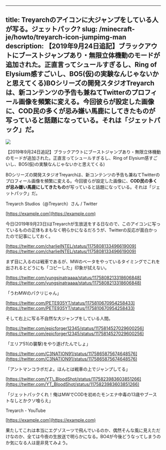 
---
title: Treyarchのアイコンに大ジャンプをしている人が写る。ジェットパック?
slug: /minecraft-je/howto/treyarch-icon-jumpimg-man
description: 【2019年9月24日追記】ブラックアウトにブーストジャンプあり・無限立体機動のモードが追加された。正直言ってシュールすぎるし、Ring of Elysium感すごいし、BO5(仮)の実験なんじゃないかと思えてくる)BOシリーズの開発スタジオTreyarchは、新コンテンツの予告も兼ねてTwitterのプロフィール画像を頻繁に変える。今回彼らが設定した画像に、COD民の多くが忌み嫌い馬鹿にしてきたものが写っていると話題になっている。それは「ジェットパック」だ。
---

![](https://cdn-ak.f.st-hatena.com/images/fotolife/s/sasigume/20210208/20210208110940.jpg)

【2019年9月24日追記】ブラックアウトにブーストジャンプあり・無限立体機動のモードが追加された。正直言ってシュールすぎるし、Ring of Elysium感すごいし、BO5(仮)の実験なんじゃないかと思えてくる)

BOシリーズの開発スタジオTreyarchは、新コンテンツの予告も兼ねてTwitterのプロフィール画像を頻繁に変える。今回彼らが設定した画像に、**COD民の多くが忌み嫌い馬鹿にしてきたもの**が写っていると話題になっている。それは「ジェットパック」だ。

Treyarch Studios（@Treyarch）さん / Twitter

[https://example.com](https://example.com)

今日(2019年9月23日)はTreyarchが生放送をする日なので、このアイコンに写っているものの正体もまもなく明らかになるだろうが、Twitterの反応が面白かったので記事にしておく。

[https://twitter.com/charlieINTEL/status/1175808133496619009](https://twitter.com/charlieINTEL/status/1175808133496619009)

まず目に入るのは戦車であるが、MWのベータをやっているタイミングでこれを出されるとどうにも「コピーした」印象が拭えない。

[https://twitter.com/yungsinatraaaa/status/1175808213318606848](https://twitter.com/yungsinatraaaa/status/1175808213318606848)

「うわMWのパクリじゃん」

[https://twitter.com/PETE935YT/status/1175810670954258433](https://twitter.com/PETE935YT/status/1175810670954258433)

そして右上に写る不自然な大ジャンプをしている人間。

[https://twitter.com/epicforger12345/status/1175814527029600256](https://twitter.com/epicforger12345/status/1175814527029600256)

「エリア51(の襲撃)をやり遂げたんでしょ」

[https://twitter.com/C3NATION91/status/1175865875674648576](https://twitter.com/C3NATION91/status/1175865875674648576)

「アントマンコラボだよ。ほんとは戦車の上でジャンプしてる」

[https://twitter.com/YT\_BloodShot/status/1175823983603851266](https://twitter.com/YT_BloodShot/status/1175823983603851266)

「ジェットパックくれ！俺はMWでCODを初めたモンエナ中毒の13歳やブーストなしとかクソ喰らえ」

Treyarch - YouTube

[https://example.com](https://example.com)

果たしてこれは本当にエグゾスーツで飛んでいるのか、偶然そんな風に見えただけなのか、全ては今夜の生放送で明らかになる。BO4が今後どうなってしまうのか気になる人は是非見てみよう。

